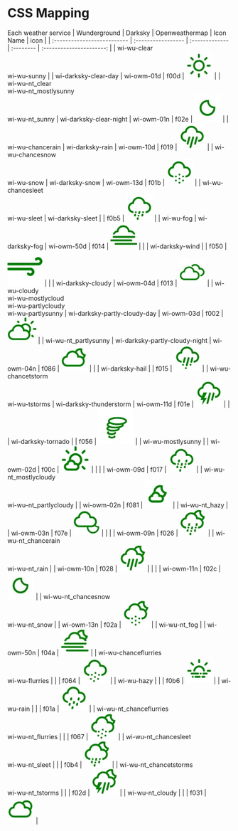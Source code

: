 # CSS Mapping
Each weather service 
| Wunderground                                                 | Darksky                        | Openweathermap | Icon Name |           icon           |
| :-------------------------- | :----------------- | :------------- | :-------- | :----------------------: |
| wi-wu-clear<br />wi-wu-sunny    |                               | wi-darksky-clear-day           | wi-owm-01d     | f00d      |   ![](images/f00d.jpg)   |
| wi-wu-nt_clear<br />wi-wu-nt_mostlysunny<br />wi-wu-nt_sunny | wi-darksky-clear-night         | wi-owm-01n     | f02e      |   ![](images/f02e.jpg)   |
| wi-wu-chancerain                                             | wi-darksky-rain                | wi-owm-10d     | f019      |   ![](images/f019.jpg)   |
| wi-wu-chancesnow<br />wi-wu-snow                             | wi-darksky-snow                | wi-owm-13d     | f01b      |   ![](images/f01b.jpg)   |
| wi-wu-chancesleet<br />wi-wu-sleet                           | wi-darksky-sleet               |                | f0b5      |   ![](images/f0b5.jpg)   |
| wi-wu-fog                                                    | wi-darksky-fog                 | wi-owm-50d     | f014      |   ![](images/f014.jpg)   |
|                                                              | wi-darksky-wind                |                | f050      |   ![](images/f050.jpg)   |
|                                                              | wi-darksky-cloudy              | wi-owm-04d     | f013      |   ![](images/f013.jpg)   |
| wi-wu-cloudy<br />wi-wu-mostlycloud<br />wi-wu-partlycloudy<br />wi-wu-partlysunny | wi-darksky-partly-cloudy-day   | wi-owm-03d     | f002      |   ![](images/f002.jpg)   |
| wi-wu-nt_partlysunny                                         | wi-darksky-partly-cloudy-night | wi-owm-04n     | f086      |   ![](images/f086.jpg)   |
|                                                              | wi-darksky-hail                |                | f015      |   ![](images/f015.jpg)   |
| wi-wu-chancetstorm<br />wi-wu-tstorms                        | wi-darksky-thunderstorm        | wi-owm-11d     | f01e      |   ![](images/f01e.jpg)   |
|                                                              | wi-darksky-tornado             |                | f056      |   ![](images/f056.jpg)   |
| wi-wu-mostlysunny |                                | wi-owm-02d     | f00c      |   ![](images/f00c.jpg)   |
|                                                              |                                | wi-owm-09d     | f017      |   ![](images/f017.jpg)   |
| wi-wu-nt_mostlycloudy<br />wi-wu-nt_partlycloudy             |                                | wi-owm-02n     | f081      |   ![](images/f081.jpg)   |
| wi-wu-nt_hazy                                                |                                | wi-owm-03n     | f07e      |   ![](images/f07e.jpg)   |
|                                                              |                                | wi-owm-09n     | f026      |   ![](images/f026.jpg)   |
| wi-wu-nt_chancerain<br />wi-wu-nt_rain                       |                                | wi-owm-10n     | f028      |   ![](images/f028.jpg)   |
|                                                              |                                | wi-owm-11n     | f02c      |   ![](images/f02e.JPG)   |
| wi-wu-nt_chancesnow<br />wi-wu-nt_snow                       |                                | wi-owm-13n     | f02a      |   ![](images/f02a.jpg)   |
| wi-wu-nt_fog                                                 |                                | wi-owm-50n     | f04a      |   ![](images/f04a.jpg)   |
| wi-wu-chanceflurries<br />wi-wu-flurries                     |                                |                | f064      |   ![](images/f064.jpg)   |
| wi-wu-hazy                                                   |                                |                | f0b6      |   ![](images/f0b6.jpg)   |
| wi-wu-rain                                                   |                                |                | f01a      |   ![](images/f01a.jpg)   |
| wi-wu-nt_chanceflurries<br />wi-wu-nt_flurries               |                                |                | f067      |   ![](images/f067.jpg)   |
| wi-wu-nt_chancesleet<br />wi-wu-nt_sleet                     |                                |                | f0b4      |   ![](images/f0b4.jpg)   |
| wi-wu-nt_chancetstorms<br />wi-wu-nt_tstorms                 |                                |                | f02d      |   ![](images/f02d.jpg)   |
| wi-wu-nt_cloudy                                              |                                |                | f031      |   ![](images/f031.jpg)   |
